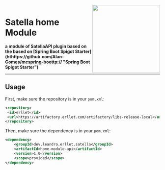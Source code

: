 <!DOCTYPE html>
<html>
<body>
    <a href="https://erllet.com">
        <img align="right" src="https://i.imgur.com/VqXDlaK.png" height="220" width="220">
    </a>
    <h1>Satella home Module</h1>
    <p><b>a module of SatellaAPI plugin based on the based on [Spring Boot Spigot Starter](hthttps://github.com/Alan-Gomes/mcspring-boottp:// "Spring Boot Spigot Starter")</b></p>
    <hr>
    <h2>Usage</h2>
</body>
</html>




First, make sure the repository is in your  `pom.xml`:

```xml
<repository>
 <id>erllet</id>
 <url>https://artifactory.erllet.com/artifactory/libs-release-local</url>
</repository>
```

Then, make sure the dependency is in your `pom.xml`:

```xml
<dependency>
    <groupId>dev.leandro.erllet.satella</groupId>
    <artifactId>home-module-api</artifactId>
    <version>1.0</version>
    <scope>provided</scope>
</dependency>
```
